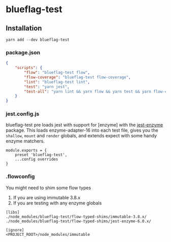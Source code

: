 # blueflag-test

## Installation

```
yarn add --dev blueflag-test
```

### package.json

```json
{
    "scripts": {
        "flow": "blueflag-test flow",
        "flow-coverage": "blueflag-test flow-coverage",
        "lint": "blueflag-test lint",
        "test": "yarn jest",
        "test-all": "yarn lint && yarn flow && yarn test && yarn flow-coverage"
    }
}
```

### jest.config.js

blueflag-test pre loads jest with support for [enzyme] with the [jest-enzyme] package. 
This loads enzyme-adapter-16 into each test file, gives you the `shallow`, `mount` and `render` globals,
and extends expect with some handy enzyme matchers.

```
module.exports = {
    preset 'blueflag-test',
    ...config overrides
}
```

### .flowconfig
You might need to shim some flow types

1. If you are using immutable 3.8.x
2. If you are testing with any enzyme globals

```
[libs]
./node_modules/blueflag-test/flow-typed-shims/immutable-3.8.x/
./node_modules/blueflag-test/flow-typed-shims/jest-enzyme-6.0.x/

[ignore]
<PROJECT_ROOT>/node_modules/immutable
```

[jest-enzyme]: https://github.com/FormidableLabs/enzyme-matchers
